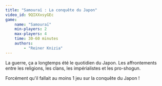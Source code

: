 ```yaml
---
title: "Samouraï : La conquête du Japon"
video_id: 9QIXXxsyGEc
game:
    name: "Samouraï"
    min-players: 2
    max-players: 4
    time: 30-60 minutes
    authors:
        - "Reiner Knizia"
---
```


La guerre, ça a longtemps été le quotidien du Japon. Les affrontements entre les religions, les clans, les impérialistes et les pro-shogun. 

Forcément qu'il fallait au moins 1 jeu sur la conquête du Japon !